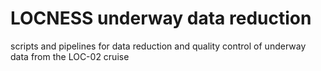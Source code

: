 # LOCNESS underway data reduction

scripts and pipelines for data reduction and quality control
of underway data from the LOC-02 cruise
